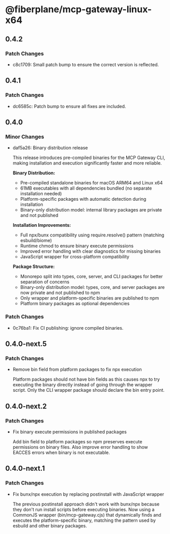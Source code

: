 # @fiberplane/mcp-gateway-linux-x64

## 0.4.2

### Patch Changes

- c8c1709: Small patch bump to ensure the correct version is reflected.

## 0.4.1

### Patch Changes

- dc6585c: Patch bump to ensure all fixes are included.

## 0.4.0

### Minor Changes

- daf5a26: Binary distribution release

  This release introduces pre-compiled binaries for the MCP Gateway CLI, making installation and execution significantly faster and more reliable.

  **Binary Distribution:**

  - Pre-compiled standalone binaries for macOS ARM64 and Linux x64
  - 61MB executables with all dependencies bundled (no separate installation needed)
  - Platform-specific packages with automatic detection during installation
  - Binary-only distribution model: internal library packages are private and not published

  **Installation Improvements:**

  - Full npx/bunx compatibility using require.resolve() pattern (matching esbuild/biome)
  - Runtime chmod to ensure binary execute permissions
  - Improved error handling with clear diagnostics for missing binaries
  - JavaScript wrapper for cross-platform compatibility

  **Package Structure:**

  - Monorepo split into types, core, server, and CLI packages for better separation of concerns
  - Binary-only distribution model: types, core, and server packages are now private and not published to npm
  - Only wrapper and platform-specific binaries are published to npm
  - Platform binary packages as optional dependencies

### Patch Changes

- 0c76ba1: Fix CI publishing: ignore compiled binaries.

## 0.4.0-next.5

### Patch Changes

- Remove bin field from platform packages to fix npx execution

  Platform packages should not have bin fields as this causes npx to try executing the binary directly instead of going through the wrapper script. Only the CLI wrapper package should declare the bin entry point.

## 0.4.0-next.2

### Patch Changes

- Fix binary execute permissions in published packages

  Add bin field to platform packages so npm preserves execute permissions on binary files. Also improve error handling to show EACCES errors when binary is not executable.

## 0.4.0-next.1

### Patch Changes

- Fix bunx/npx execution by replacing postinstall with JavaScript wrapper

  The previous postinstall approach didn't work with bunx/npx because they don't run install scripts before executing binaries. Now using a CommonJS wrapper (bin/mcp-gateway.cjs) that dynamically finds and executes the platform-specific binary, matching the pattern used by esbuild and other binary packages.
